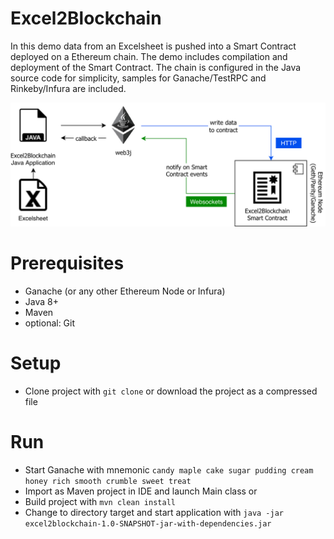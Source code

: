 # Excel2Blockchain

In this demo data from an Excelsheet is pushed into a Smart Contract deployed on a Ethereum chain. The demo includes compilation and deployment of the Smart Contract. The chain is configured in the Java source code for simplicity, samples for Ganache/TestRPC and Rinkeby/Infura are included.

![Integration overview](docs/img/overview.png)

# Prerequisites

* Ganache (or any other Ethereum Node or Infura)
* Java 8+
* Maven
* optional: Git

# Setup

* Clone project with `git clone` or download the project as a compressed file

# Run

* Start Ganache with mnemonic `candy maple cake sugar pudding cream honey rich smooth crumble sweet treat`
* Import as Maven project in IDE and launch Main class 
or 
* Build project with `mvn clean install`
* Change to directory target and start application with `java -jar excel2blockchain-1.0-SNAPSHOT-jar-with-dependencies.jar`
